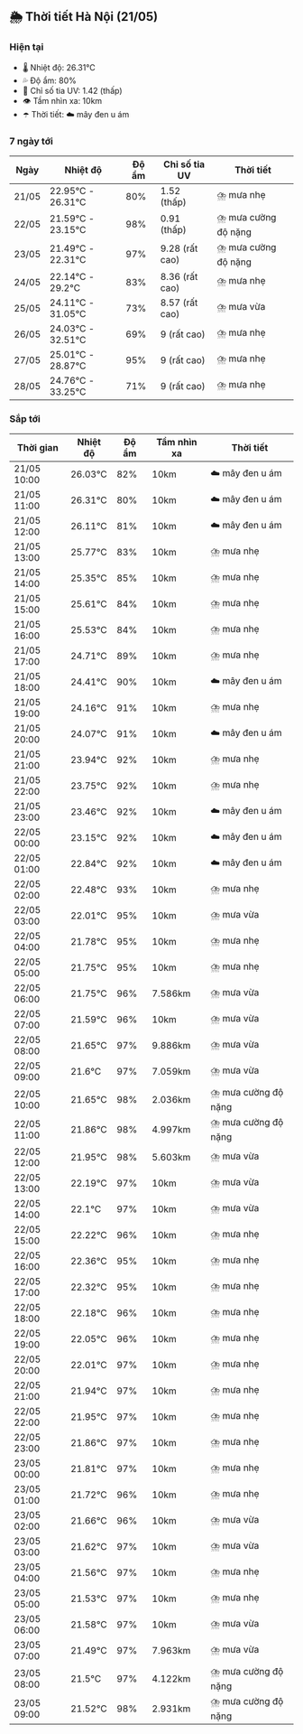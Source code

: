 ## 🌦️ Thời tiết Hà Nội (21/05)

### Hiện tại

- 🌡️ Nhiệt độ: 26.31℃
- 💦 Độ ẩm: 80%
- 🌟 Chỉ số tia UV: 1.42 (thấp)
- 👁️ Tầm nhìn xa: 10km
- ☂️ Thời tiết: ☁️ mây đen u ám

### 7 ngày tới

| Ngày | Nhiệt độ | Độ ẩm | Chỉ số tia UV | Thời tiết |
| --- | --- | --- | --- | --- |
| 21/05 | 22.95℃ - 26.31℃ | 80% | 1.52 (thấp) | ⛈️ mưa nhẹ |
| 22/05 | 21.59℃ - 23.15℃ | 98% | 0.91 (thấp) | ⛈️ mưa cường độ nặng |
| 23/05 | 21.49℃ - 22.31℃ | 97% | 9.28 (rất cao) | ⛈️ mưa cường độ nặng |
| 24/05 | 22.14℃ - 29.2℃ | 83% | 8.36 (rất cao) | ⛈️ mưa nhẹ |
| 25/05 | 24.11℃ - 31.05℃ | 73% | 8.57 (rất cao) | ⛈️ mưa vừa |
| 26/05 | 24.03℃ - 32.51℃ | 69% | 9 (rất cao) | ⛈️ mưa nhẹ |
| 27/05 | 25.01℃ - 28.87℃ | 95% | 9 (rất cao) | ⛈️ mưa nhẹ |
| 28/05 | 24.76℃ - 33.25℃ | 71% | 9 (rất cao) | ⛈️ mưa nhẹ |

### Sắp tới

| Thời gian | Nhiệt độ | Độ ẩm | Tầm nhìn xa | Thời tiết |
| --- | --- | --- | --- | --- |
| 21/05 10:00 | 26.03℃ | 82% | 10km | ☁️ mây đen u ám |
| 21/05 11:00 | 26.31℃ | 80% | 10km | ☁️ mây đen u ám |
| 21/05 12:00 | 26.11℃ | 81% | 10km | ☁️ mây đen u ám |
| 21/05 13:00 | 25.77℃ | 83% | 10km | ⛈️ mưa nhẹ |
| 21/05 14:00 | 25.35℃ | 85% | 10km | ⛈️ mưa nhẹ |
| 21/05 15:00 | 25.61℃ | 84% | 10km | ⛈️ mưa nhẹ |
| 21/05 16:00 | 25.53℃ | 84% | 10km | ⛈️ mưa nhẹ |
| 21/05 17:00 | 24.71℃ | 89% | 10km | ⛈️ mưa nhẹ |
| 21/05 18:00 | 24.41℃ | 90% | 10km | ☁️ mây đen u ám |
| 21/05 19:00 | 24.16℃ | 91% | 10km | ⛈️ mưa nhẹ |
| 21/05 20:00 | 24.07℃ | 91% | 10km | ☁️ mây đen u ám |
| 21/05 21:00 | 23.94℃ | 92% | 10km | ⛈️ mưa nhẹ |
| 21/05 22:00 | 23.75℃ | 92% | 10km | ⛈️ mưa nhẹ |
| 21/05 23:00 | 23.46℃ | 92% | 10km | ☁️ mây đen u ám |
| 22/05 00:00 | 23.15℃ | 92% | 10km | ☁️ mây đen u ám |
| 22/05 01:00 | 22.84℃ | 92% | 10km | ☁️ mây đen u ám |
| 22/05 02:00 | 22.48℃ | 93% | 10km | ⛈️ mưa nhẹ |
| 22/05 03:00 | 22.01℃ | 95% | 10km | ⛈️ mưa vừa |
| 22/05 04:00 | 21.78℃ | 95% | 10km | ⛈️ mưa nhẹ |
| 22/05 05:00 | 21.75℃ | 95% | 10km | ⛈️ mưa nhẹ |
| 22/05 06:00 | 21.75℃ | 96% | 7.586km | ⛈️ mưa vừa |
| 22/05 07:00 | 21.59℃ | 96% | 10km | ⛈️ mưa vừa |
| 22/05 08:00 | 21.65℃ | 97% | 9.886km | ⛈️ mưa vừa |
| 22/05 09:00 | 21.6℃ | 97% | 7.059km | ⛈️ mưa vừa |
| 22/05 10:00 | 21.65℃ | 98% | 2.036km | ⛈️ mưa cường độ nặng |
| 22/05 11:00 | 21.86℃ | 98% | 4.997km | ⛈️ mưa cường độ nặng |
| 22/05 12:00 | 21.95℃ | 98% | 5.603km | ⛈️ mưa vừa |
| 22/05 13:00 | 22.19℃ | 97% | 10km | ⛈️ mưa vừa |
| 22/05 14:00 | 22.1℃ | 97% | 10km | ⛈️ mưa vừa |
| 22/05 15:00 | 22.22℃ | 96% | 10km | ⛈️ mưa nhẹ |
| 22/05 16:00 | 22.36℃ | 95% | 10km | ⛈️ mưa nhẹ |
| 22/05 17:00 | 22.32℃ | 95% | 10km | ⛈️ mưa nhẹ |
| 22/05 18:00 | 22.18℃ | 96% | 10km | ⛈️ mưa nhẹ |
| 22/05 19:00 | 22.05℃ | 96% | 10km | ⛈️ mưa nhẹ |
| 22/05 20:00 | 22.01℃ | 97% | 10km | ⛈️ mưa nhẹ |
| 22/05 21:00 | 21.94℃ | 97% | 10km | ⛈️ mưa nhẹ |
| 22/05 22:00 | 21.95℃ | 97% | 10km | ⛈️ mưa nhẹ |
| 22/05 23:00 | 21.86℃ | 97% | 10km | ⛈️ mưa nhẹ |
| 23/05 00:00 | 21.81℃ | 97% | 10km | ⛈️ mưa nhẹ |
| 23/05 01:00 | 21.72℃ | 96% | 10km | ⛈️ mưa nhẹ |
| 23/05 02:00 | 21.66℃ | 96% | 10km | ⛈️ mưa vừa |
| 23/05 03:00 | 21.62℃ | 97% | 10km | ⛈️ mưa vừa |
| 23/05 04:00 | 21.56℃ | 97% | 10km | ⛈️ mưa nhẹ |
| 23/05 05:00 | 21.53℃ | 97% | 10km | ⛈️ mưa nhẹ |
| 23/05 06:00 | 21.58℃ | 97% | 10km | ⛈️ mưa vừa |
| 23/05 07:00 | 21.49℃ | 97% | 7.963km | ⛈️ mưa vừa |
| 23/05 08:00 | 21.5℃ | 97% | 4.122km | ⛈️ mưa cường độ nặng |
| 23/05 09:00 | 21.52℃ | 98% | 2.931km | ⛈️ mưa cường độ nặng |
